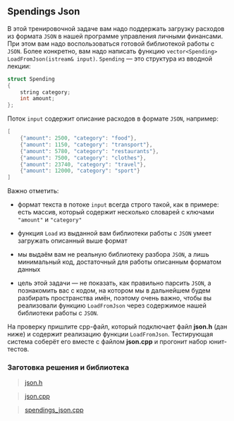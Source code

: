 ## Spendings Json

В этой тренировочной задаче вам надо поддержать загрузку расходов из формата ```JSON``` в нашей
программе управления личными финансами. При этом вам надо воспользоваться готовой библиотекой
работы с ```JSON```. Более конкретно, вам надо написать функцию
```vector<Spending> LoadFromJson(istream& input)```. ```Spending``` — это структура из вводной лекции:

```cpp
struct Spending
{
    string category;
    int amount;
};
```

Поток ```input``` содержит описание расходов в формате ```JSON```, например:

```cpp
[
    {"amount": 2500, "category": "food"},
    {"amount": 1150, "category": "transport"},
    {"amount": 5780, "category": "restaurants"},
    {"amount": 7500, "category": "clothes"},
    {"amount": 23740, "category": "travel"},
    {"amount": 12000, "category": "sport"}
]
```

Важно отметить:

-   формат текста в потоке ```input``` всегда строго такой, как в примере: есть массив, который
    содержит несколько словарей с ключами ```"amount"``` и ```"category"```

-   функция ```Load``` из выданной вам библиотеки работы с ```JSON``` умеет загружать описанный
    выше формат

-   мы выдаём вам не реальную библиотеку разбора ```JSON```, а лишь минимальный код, достаточный
    для работы описанным форматом данных

-   цель этой задачи — не показать, как правильно парсить ```JSON```, а познакомить вас с кодом,
    на котором мы в дальнейшем будем разбирать пространства имён, поэтому очень важно, чтобы вы
    реализовали функцию ```LoadFromJson``` через содержимое нашей библиотеки работы с ```JSON```.

На проверку пришлите cpp-файл, который подключает файл **json.h** (дан ниже) и содержит реализацию
функции ```LoadFromJson```. Тестирующая система соберёт его вместе с файлом **json.cpp** и прогонит
набор юнит-тестов.

### Заготовка решения и библиотека

>   [json.h](https://d3c33hcgiwev3.cloudfront.net/gJ-FSfexEeiAgQrXx6bp4g_80bcd090f7b111e8834415d2586e2901_json.h?Expires=1645574400&Signature=gJO9Afmwd~qjK4PmlyfjYsgUlIpSduZJ3xjjzNAxVXAdwLsv83SFBr6SrAPmpdkpW3Y9NlNSPz2XitXBn0xdGGT7Y9zyW~eOXmtnbSEP99lWco5VNPlvskDP1NgCSAyKCamWaSy17d53erI3LzvXak7lhOYuK~JjwvGbYo01aUg_&Key-Pair-Id=APKAJLTNE6QMUY6HBC5A)

>   [json.cpp](https://d3c33hcgiwev3.cloudfront.net/gKGoKvexEeiAgQrXx6bp4g_80ceaae0f7b111e886f2bd05ce727db8_json.cpp?Expires=1645574400&Signature=alneXEcE5o6cFhjaabyGkGQWOB6KbxiSSkw13oPH~ZnBzPr3UKn2IYjXOM6p1VEi5o5M4NRG0K2qjOG5zz5g2HU~QVCKeBbX4nsNi-37GRMN0NQ5iCd06x-2V0GUefj9SOKZ4vYYyPakCA45anfLEMMkHf~jv6fJD6FM5VqGxKA_&Key-Pair-Id=APKAJLTNE6QMUY6HBC5A)

>   [spendings_json.cpp](https://d3c33hcgiwev3.cloudfront.net/uWQcVviDEeiixgqCUDoEfA_b9b23bb0f88311e8a4985bed36272680_spendings_json.cpp?Expires=1645574400&Signature=bn3xe2Tp4FEZAh0mGxTOwq60ORbRKM9OjSJv45k3eIM1d~JRnfK2BZ6E1f4EEBuv3EeQjIgZTdiX7ukhE5Srw0sd0Rz9qbkaj7YtGuKk-FbbQglZVJ2q-jQ3C30NVc7KjP3VwPbOxDZiJQNRkb2WTuOA9gR7XtiWk50HG8oudKI_&Key-Pair-Id=APKAJLTNE6QMUY6HBC5A)
